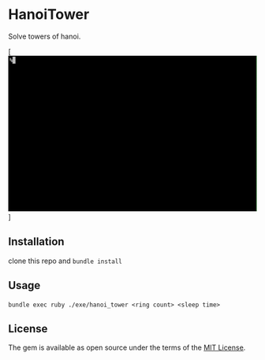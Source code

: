 # HanoiTower

Solve towers of hanoi.

[![demo.gif](./demo.gif)]

## Installation

clone this repo and `bundle install`

## Usage

```
bundle exec ruby ./exe/hanoi_tower <ring count> <sleep time>
```

## License

The gem is available as open source under the terms of the [MIT License](https://opensource.org/licenses/MIT).
